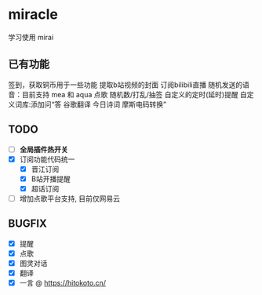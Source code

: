# miracle

学习使用 mirai

## 已有功能

签到，获取铜币用于一些功能 提取b站视频的封面 订阅bilibili直播 随机发送的语音：目前支持 mea 和 aqua 点歌 随机数/打乱/抽签 自定义的定时(延时)提醒 自定义词库:添加问<Q>答<A>
谷歌翻译 今日诗词 摩斯电码转换

## TODO

- [ ] **全局插件热开关**
- [x] 订阅功能代码统一
    - [x] 晋江订阅
    - [x] B站开播提醒
    - [x] 超话订阅
- [ ] 增加点歌平台支持, 目前仅网易云

## BUGFIX

- [x] 提醒
- [x] 点歌
- [x] 图灵对话
- [x] 翻译
- [x] 一言 @ https://hitokoto.cn/
